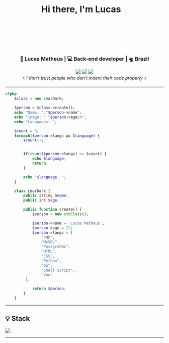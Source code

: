 <div align="center">
<h1>Hi there, I'm Lucas <img  src="https://camo.githubusercontent.com/0c732027af8a28d138e3698181f7be7c9b97d443b4beb9c7ce8ec4cffc6b4767/68747470733a2f2f6d656469612e67697068792e636f6d2f6d656469612f6876524a434c467a6361737252346961377a2f67697068792e676966" width="3%"></img></h1>
</div>

<div align="center">
<h3>🙎 Lucas Matheus | 💻 Back-end developer | 🛸 Brazil</h3>
</div>

<div align="center">
 <a href="https://www.linkedin.com/in/lucas-matheus-alves-rodrigues-509b1a240/" target="_blank"><img src="https://img.shields.io/badge/-LinkedIn-%230077B5?style=for-the-badge&logo=linkedin&logoColor=white" target="_blank"></a> 
 <a href = "mailto:lucasmatheusalero@gmail.com"><img src="https://img.shields.io/badge/-Gmail-%23333?style=for-the-badge&logo=gmail&logoColor=white" target="_blank"></a>
 <a href="https://www.instagram.com/https_lmar/" target="_blank"><img src="https://img.shields.io/badge/-Instagram-%23E4405F?style=for-the-badge&logo=instagram&logoColor=white" target="_blank"></a>
</div>

<div align="center">
 ⚡️ <i>I don't trust people who don't indent their code properly</i> ⚡️
</div>
 
<hr>

```php
<?php
    $class = new LmarDark;

    $person = $class->create();
    echo "Name: "."$person->name";
    echo "\nAge: "."$person->age\n";
    echo "Languages: ";

    $count = 0;
    foreach($person->langs as $language) {
        $count++;


        if(count($person->langs) == $count) {
            echo $language;
            return;
        }

        echo "$language, ";
    }

    class LmarDark {
        public string $name;
        public int $age;

        public function create() {
            $person = new stdClass();

            $person->name = 'Lucas Matheus';
            $person->age = 22;
            $person->langs = [
                "PHP",
                "MySQL",
                "PostgreSQL",
                "HTML",
                "CSS",
                "Python",
                "Go",
                "Shell Script",
                "Vue"
         ];

            return $person;
        }
    }

```

---
<h2>💡 Stack</h2>
<p>
  <img src="https://skillicons.dev/icons?i=php,laravel,js,ts,vuejs,tailwind,postgres,redis,docker,kubernetes,nginx,linux&theme=dark"/>
</p>

---

<!--<p align="center">
  <img src="https://github-readme-stats.vercel.app/api/top-langs/?username=lmardark&layout=donut&locale=pt-br&theme=dark&hide_border=true&border_radius=20">
</p>-->




